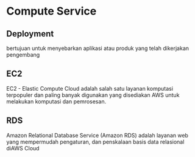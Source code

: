 # Compute Service

## Deployment

bertujuan untuk menyebarkan aplikasi atau produk yang telah dikerjakan pengembang

## EC2

EC2 - Elastic Compute Cloud adalah salah satu layanan komputasi terpopuler dan paling banyak digunakan yang disediakan AWS untuk melakukan komputasi dan pemrosesan.

## RDS

Amazon Relational Database Service (Amazon RDS) adalah layanan web yang mempermudah pengaturan, dan penskalaan basis data relasional diAWS Cloud
